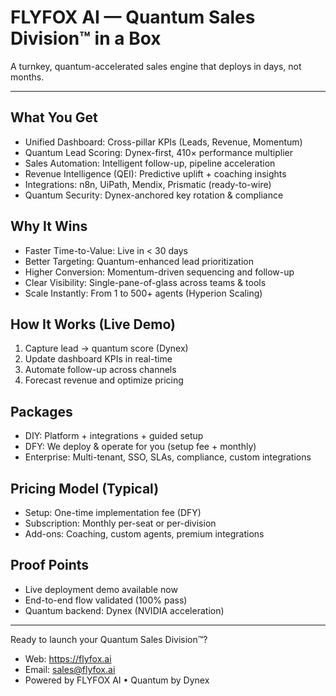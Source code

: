 # FLYFOX AI — Quantum Sales Division™ in a Box

A turnkey, quantum-accelerated sales engine that deploys in days, not months.

---

## What You Get
- Unified Dashboard: Cross-pillar KPIs (Leads, Revenue, Momentum)
- Quantum Lead Scoring: Dynex-first, 410× performance multiplier
- Sales Automation: Intelligent follow-up, pipeline acceleration
- Revenue Intelligence (QEI): Predictive uplift + coaching insights
- Integrations: n8n, UiPath, Mendix, Prismatic (ready-to-wire)
- Quantum Security: Dynex-anchored key rotation & compliance

## Why It Wins
- Faster Time-to-Value: Live in < 30 days
- Better Targeting: Quantum-enhanced lead prioritization
- Higher Conversion: Momentum-driven sequencing and follow-up
- Clear Visibility: Single-pane-of-glass across teams & tools
- Scale Instantly: From 1 to 500+ agents (Hyperion Scaling)

## How It Works (Live Demo)
1) Capture lead → quantum score (Dynex)  
2) Update dashboard KPIs in real-time  
3) Automate follow-up across channels  
4) Forecast revenue and optimize pricing  

## Packages
- DIY: Platform + integrations + guided setup
- DFY: We deploy & operate for you (setup fee + monthly)
- Enterprise: Multi-tenant, SSO, SLAs, compliance, custom integrations

## Pricing Model (Typical)
- Setup: One-time implementation fee (DFY)
- Subscription: Monthly per-seat or per-division
- Add-ons: Coaching, custom agents, premium integrations

## Proof Points
- Live deployment demo available now
- End-to-end flow validated (100% pass)  
- Quantum backend: Dynex (NVIDIA acceleration)  

---

Ready to launch your Quantum Sales Division™?
- Web: https://flyfox.ai  
- Email: sales@flyfox.ai  
- Powered by FLYFOX AI • Quantum by Dynex  
